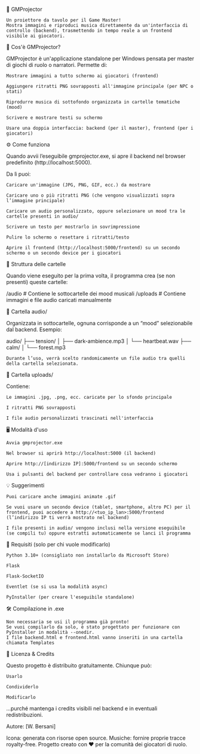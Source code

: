 🎲 GMProjector

    Un proiettore da tavolo per il Game Master!
    Mostra immagini e riproduci musica direttamente da un'interfaccia di controllo (backend), trasmettendo in tempo reale a un frontend visibile ai giocatori.

📸 Cos'è GMProjector?

GMProjector è un'applicazione standalone per Windows pensata per master di giochi di ruolo o narratori. Permette di:

    Mostrare immagini a tutto schermo ai giocatori (frontend)

    Aggiungere ritratti PNG sovrapposti all'immagine principale (per NPC o stati)

    Riprodurre musica di sottofondo organizzata in cartelle tematiche (mood)

    Scrivere e mostrare testi su schermo

    Usare una doppia interfaccia: backend (per il master), frontend (per i giocatori)

⚙️ Come funziona

Quando avvii l’eseguibile gmprojector.exe, si apre il backend nel browser predefinito (http://localhost:5000).

Da lì puoi:

    Caricare un'immagine (JPG, PNG, GIF, ecc.) da mostrare

    Caricare uno o più ritratti PNG (che vengono visualizzati sopra l’immagine principale)

    Caricare un audio personalizzato, oppure selezionare un mood tra le cartelle presenti in audio/

    Scrivere un testo per mostrarlo in sovrimpressione

    Pulire lo schermo o resettare i ritratti/testo

    Aprire il frontend (http://localhost:5000/frontend) su un secondo schermo o un secondo device per i giocatori

📁 Struttura delle cartelle

Quando viene eseguito per la prima volta, il programma crea (se non presenti) queste cartelle:

/audio         # Contiene le sottocartelle dei mood musicali
/uploads       # Contiene immagini e file audio caricati manualmente

📂 Cartella audio/

Organizzata in sottocartelle, ognuna corrisponde a un “mood” selezionabile dal backend.
Esempio:

audio/
├── tension/
│   ├── dark-ambience.mp3
│   └── heartbeat.wav
├── calm/
│   └── forest.mp3

    Durante l’uso, verrà scelto randomicamente un file audio tra quelli della cartella selezionata.

📂 Cartella uploads/

Contiene:

    Le immagini .jpg, .png, ecc. caricate per lo sfondo principale

    I ritratti PNG sovrapposti

    I file audio personalizzati trascinati nell'interfaccia

🖥️ Modalità d'uso

    Avvia gmprojector.exe

    Nel browser si aprirà http://localhost:5000 (il backend)

    Aprire http://[indirizzo IP]:5000/frontend su un secondo schermo

    Usa i pulsanti del backend per controllare cosa vedranno i giocatori

💡 Suggerimenti

    Puoi caricare anche immagini animate .gif

    Se vuoi usare un secondo device (tablet, smartphone, altro PC) per il frontend, puoi accedere a http://<tuo_ip_lan>:5000/frontend (l’indirizzo IP ti verrà mostrato nel backend)

    I file presenti in audio/ vengono inclusi nella versione eseguibile (se compili tu) oppure estratti automaticamente se lanci il programma

🔧 Requisiti (solo per chi vuole modificarlo)

    Python 3.10+ (consigliato non installarlo da Microsoft Store)

    Flask

    Flask-SocketIO

    Eventlet (se si usa la modalità async)

    PyInstaller (per creare l'eseguibile standalone)

🛠️ Compilazione in .exe

    Non necessaria se usi il programma già pronto!
    Se vuoi compilarlo da solo, è stato progettato per funzionare con PyInstaller in modalità --onedir.
    I file backend.html e frontend.html vanno inseriti in una cartella chiamata Templates

📜 Licenza & Credits

Questo progetto è distribuito gratuitamente.
Chiunque può:

    Usarlo

    Condividerlo

    Modificarlo

…purché mantenga i credits visibili nel backend e in eventuali redistribuzioni.

Autore: [W. Bersani]

Icona: generata con risorse open source.
Musiche: fornire proprie tracce royalty-free.
Progetto creato con ❤️ per la comunità dei giocatori di ruolo.
